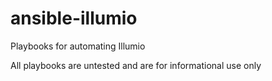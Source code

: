 # ansible-illumio
Playbooks for automating Illumio

All playbooks are untested and are for informational use only